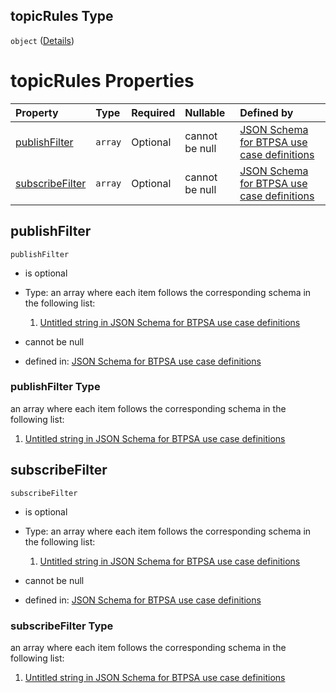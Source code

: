 ## topicRules Type

`object` ([Details](btpsa-usecase-properties-services-items-allof-1-then-allof-37-then-allof-0-then-properties-parameters-properties-rules-properties-topicrules.md))

# topicRules Properties

| Property                            | Type    | Required | Nullable       | Defined by                                                                                                                                                                                                                                                                                                                                                                                      |
| :---------------------------------- | :------ | :------- | :------------- | :---------------------------------------------------------------------------------------------------------------------------------------------------------------------------------------------------------------------------------------------------------------------------------------------------------------------------------------------------------------------------------------------- |
| [publishFilter](#publishfilter)     | `array` | Optional | cannot be null | [JSON Schema for BTPSA use case definitions](btpsa-usecase-properties-services-items-allof-1-then-allof-37-then-allof-0-then-properties-parameters-properties-rules-properties-topicrules-properties-publishfilter.md "undefined#/properties/services/items/allOf/1/then/allOf/37/then/allOf/0/then/properties/parameters/properties/rules/properties/topicRules/properties/publishFilter")     |
| [subscribeFilter](#subscribefilter) | `array` | Optional | cannot be null | [JSON Schema for BTPSA use case definitions](btpsa-usecase-properties-services-items-allof-1-then-allof-37-then-allof-0-then-properties-parameters-properties-rules-properties-topicrules-properties-subscribefilter.md "undefined#/properties/services/items/allOf/1/then/allOf/37/then/allOf/0/then/properties/parameters/properties/rules/properties/topicRules/properties/subscribeFilter") |

## publishFilter



`publishFilter`

*   is optional

*   Type: an array where each item follows the corresponding schema in the following list:

    1.  [Untitled string in JSON Schema for BTPSA use case definitions](btpsa-usecase-properties-services-items-allof-1-then-allof-37-then-allof-0-then-properties-parameters-properties-rules-properties-topicrules-properties-publishfilter-items-0.md "check type definition")

*   cannot be null

*   defined in: [JSON Schema for BTPSA use case definitions](btpsa-usecase-properties-services-items-allof-1-then-allof-37-then-allof-0-then-properties-parameters-properties-rules-properties-topicrules-properties-publishfilter.md "undefined#/properties/services/items/allOf/1/then/allOf/37/then/allOf/0/then/properties/parameters/properties/rules/properties/topicRules/properties/publishFilter")

### publishFilter Type

an array where each item follows the corresponding schema in the following list:

1.  [Untitled string in JSON Schema for BTPSA use case definitions](btpsa-usecase-properties-services-items-allof-1-then-allof-37-then-allof-0-then-properties-parameters-properties-rules-properties-topicrules-properties-publishfilter-items-0.md "check type definition")

## subscribeFilter



`subscribeFilter`

*   is optional

*   Type: an array where each item follows the corresponding schema in the following list:

    1.  [Untitled string in JSON Schema for BTPSA use case definitions](btpsa-usecase-properties-services-items-allof-1-then-allof-37-then-allof-0-then-properties-parameters-properties-rules-properties-topicrules-properties-subscribefilter-items-0.md "check type definition")

*   cannot be null

*   defined in: [JSON Schema for BTPSA use case definitions](btpsa-usecase-properties-services-items-allof-1-then-allof-37-then-allof-0-then-properties-parameters-properties-rules-properties-topicrules-properties-subscribefilter.md "undefined#/properties/services/items/allOf/1/then/allOf/37/then/allOf/0/then/properties/parameters/properties/rules/properties/topicRules/properties/subscribeFilter")

### subscribeFilter Type

an array where each item follows the corresponding schema in the following list:

1.  [Untitled string in JSON Schema for BTPSA use case definitions](btpsa-usecase-properties-services-items-allof-1-then-allof-37-then-allof-0-then-properties-parameters-properties-rules-properties-topicrules-properties-subscribefilter-items-0.md "check type definition")
